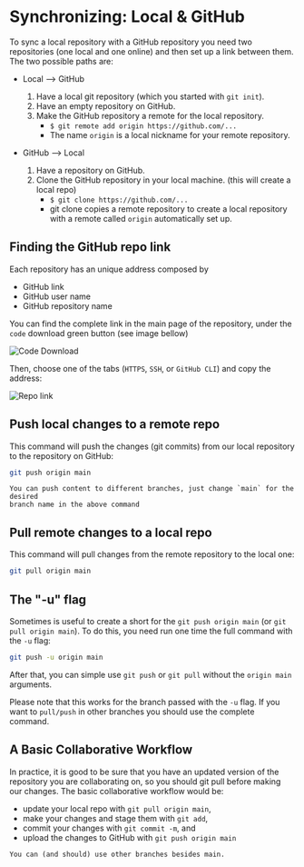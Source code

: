 # Synchronizing: Local & GitHub

To sync a local repository with a GitHub repository you need two repositories 
(one local and one online) and then set up a link between them.
The two possible paths are:

- Local --> GitHub
  1. Have a local git repository (which you started with `git init`).
  2. Have an empty repository on GitHub.
  3. Make the GitHub repository a remote for the local repository.
     - `$ git remote add origin https://github.com/...`
     - The name `origin` is a local nickname for your remote repository.

- GitHub --> Local
  1. Have a repository on GitHub.
  2. Clone the GitHub repository in your local machine. (this will create a local repo)
     - `$ git clone https://github.com/...`
     - git clone copies a remote repository to create a local repository  with a remote called `origin` automatically set up.

## Finding the GitHub repo link

Each repository has an unique address composed by

- GitHub link
- GitHub user name
- GitHub repository name

You can find the complete link in the main page of the repository, under the
`code` download green button (see image bellow)

![Code Download](https://docs.github.com/assets/cb-20363/images/help/repository/code-button.png)

Then, choose one of the tabs (`HTTPS`, `SSH`, or `GitHub CLI`) and copy the address:

![Repo link](https://docs.github.com/assets/cb-33207/images/help/repository/https-url-clone-cli.png)

## Push local changes to a remote repo

This command will push the changes (git commits) from our local repository to
the repository on GitHub:

```bash
git push origin main
```

```{note}
You can push content to different branches, just change `main` for the desired
branch name in the above command
```

## Pull remote changes to a local repo

This command will pull changes from the remote repository to the local one:

```bash
git pull origin main
```

## The "-u" flag

Sometimes is useful to create a short for the `git push origin main` (or
`git pull origin main`). To do this, you need run one time the full command
with the `-u` flag:

```bash
git push -u origin main
```

After that, you can simple use `git push` or `git pull` without the `origin main`
arguments.

Please note that this works for the branch passed with the `-u` flag. If you want
to `pull/push` in other branches you should use the complete command.

## A Basic Collaborative Workflow

In practice, it is good to be sure that you have an updated version of the
repository you are collaborating on, so you should git pull before making our
changes. The basic collaborative workflow would be:

- update your local repo with `git pull origin main`,
- make your changes and stage them with `git add`,
- commit your changes with `git commit -m`, and
- upload the changes to GitHub with `git push origin main`

```{note}
You can (and should) use other branches besides main.
```
